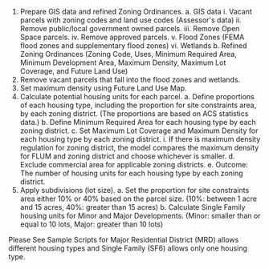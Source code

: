1. Prepare GIS data and refined Zoning Ordinances.
  a. GIS data
    i. Vacant parcels with zoning codes and land use codes (Assessor's data)
    ii. Remove public/local government owned parcels.
    iii. Remove Open Space parcels.
    iv. Remove approved parcels.
    v. Flood Zones (FEMA flood zones and supplementary flood zones)
    vi. Wetlands
  b. Refined Zoning Ordinances (Zoning Code, Uses, Minimum Required Area, Minimum Development
      Area, Maximum Density, Maximum Lot Coverage, and Future Land Use)
2. Remove vacant parcels that fall into the flood zones and wetlands.
3. Set maximum density using Future Land Use Map.
4. Calculate potential housing units for each parcel.
  a. Define proportions of each housing type, including the proportion for site constraints area, by each
  zoning district. (The proportions are based on ACS statistics data.)
  b. Define Minimum Required Area for each housing type by each zoning district.
  c. Set Maximum Lot Coverage and Maximum Density for each housing type by each zoning district.
    i. If there is maximum density regulation for zoning district, the model compares the
    maximum density for FLUM and zoning district and choose whichever is smaller.
  d. Exclude commercial area for applicable zoning districts.
  e. Outcome: The number of housing units for each housing type by each zoning district.
5. Apply subdivisions (lot size).
  a. Set the proportion for site constraints area either 10% or 40% based on the parcel size.
  (10%: between 1 acre and 15 acres, 40%: greater than 15 acres)
  b. Calculate Single Family housing units for Minor and Major Developments.
  (Minor: smaller than or equal to 10 lots, Major: greater than 10 lots)


Please See Sample Scripts for Major Residential District (MRD) allows different housing types and Single Family (SF6) allows only one housing type.
